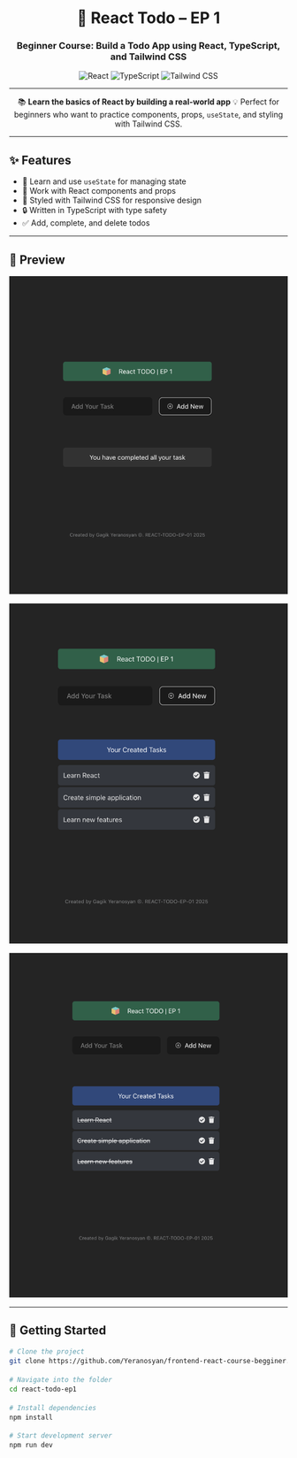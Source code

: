 <div align="center">

# 📝 React Todo – EP 1

### Beginner Course: Build a Todo App using React, TypeScript, and Tailwind CSS

![React](https://img.shields.io/badge/React-18-blue?logo=react)
![TypeScript](https://img.shields.io/badge/TypeScript-Strict-blue?logo=typescript)
![Tailwind CSS](https://img.shields.io/badge/TailwindCSS-Styled-blue?logo=tailwindcss)

</div>

---

<div align="center">

📚 **Learn the basics of React by building a real-world app**
💡 Perfect for beginners who want to practice components, props, `useState`, and styling with Tailwind CSS.

</div>

---

## ✨ Features

- 🧠 Learn and use `useState` for managing state
- 🧩 Work with React components and props
- 🎨 Styled with Tailwind CSS for responsive design
- 🔒 Written in TypeScript with type safety
- ✅ Add, complete, and delete todos

---

## 📸 Preview

<p align="center">
  <img src="./public/R-1.png" width="600" alt="Todo App Preview"/>
</p>

<p align="center">
  <img src="./public/R-2.png" width="600" alt="Todo App Preview"/>
</p>

<p align="center">
  <img src="./public/R-3.png" width="600" alt="Todo App Preview"/>
</p>

---

## 🚀 Getting Started

```bash
# Clone the project
git clone https://github.com/Yeranosyan/frontend-react-course-begginer.git

# Navigate into the folder
cd react-todo-ep1

# Install dependencies
npm install

# Start development server
npm run dev
```
